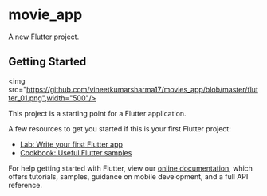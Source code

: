 # movie_app

A new Flutter project.

## Getting Started
<img src="https://github.com/vineetkumarsharma17/movies_app/blob/master/flutter_01.png",width="500"/>

This project is a starting point for a Flutter application.

A few resources to get you started if this is your first Flutter project:

- [Lab: Write your first Flutter app](https://flutter.dev/docs/get-started/codelab)
- [Cookbook: Useful Flutter samples](https://flutter.dev/docs/cookbook)

For help getting started with Flutter, view our
[online documentation](https://flutter.dev/docs), which offers tutorials,
samples, guidance on mobile development, and a full API reference.
